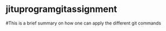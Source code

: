 # jituprogramgitassignment
#This is a brief summary on how one can apply the different git commands
